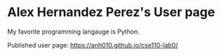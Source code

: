 # Alex Hernandez Perez's User page
My favorite programming langauge is Python. 

Published user page: https://anh010.github.io/cse110-lab0/
